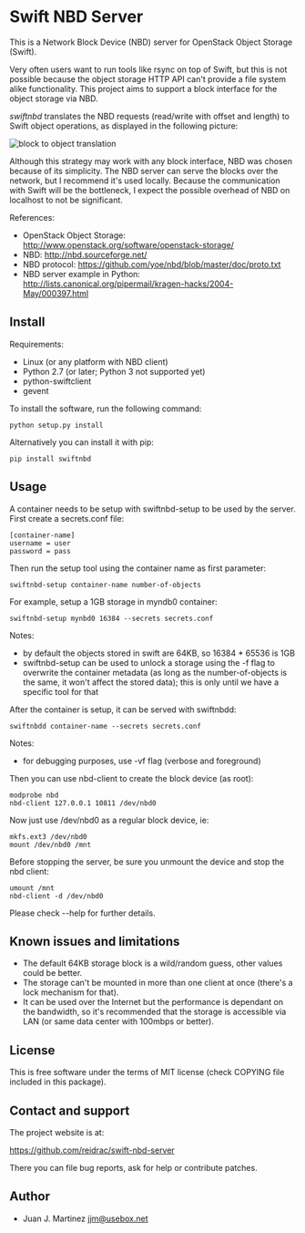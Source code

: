 Swift NBD Server
================

This is a Network Block Device (NBD) server for OpenStack Object Storage (Swift).

Very often users want to run tools like rsync on top of Swift, but this is not
possible because the object storage HTTP API can't provide a file system alike
functionality. This project aims to support a block interface for the object
storage via NBD. 

*swiftnbd* translates the NBD requests (read/write with offset and length) to Swift object
operations, as displayed in the following picture:

![block to object translation](https://github.com/reidrac/swift-nbd-server/raw/master/block2object.png)

Although this strategy may work with any block interface, NBD was chosen because of its simplicity.
The NBD server can serve the blocks over the network, but I recommend it's used locally. Because the
communication with Swift will be the bottleneck, I expect the possible overhead of NBD on localhost
to not be significant.

References:

 - OpenStack Object Storage: http://www.openstack.org/software/openstack-storage/
 - NBD: http://nbd.sourceforge.net/
 - NBD protocol: https://github.com/yoe/nbd/blob/master/doc/proto.txt
 - NBD server example in Python: http://lists.canonical.org/pipermail/kragen-hacks/2004-May/000397.html


Install
-------

Requirements:

 - Linux (or any platform with NBD client)
 - Python 2.7 (or later; Python 3 not supported yet)
 - python-swiftclient
 - gevent

To install the software, run the following command:

    python setup.py install

Alternatively you can install it with pip:

    pip install swiftnbd


Usage
-----

A container needs to be setup with swiftnbd-setup to be used by the server. First create
a secrets.conf file:

    [container-name]
    username = user
    password = pass

Then run the setup tool using the container name as first parameter:

    swiftnbd-setup container-name number-of-objects

For example, setup a 1GB storage in myndb0 container:

    swiftnbd-setup mynbd0 16384 --secrets secrets.conf

Notes:

 - by default the objects stored in swift are 64KB, so 16384 * 65536 is 1GB
 - swiftnbd-setup can be used to unlock a storage using the -f flag to overwrite the
   container metadata (as long as the number-of-objects is the same, it won't affect
   the stored data); this is only until we have a specific tool for that

After the container is setup, it can be served with swiftnbdd:

    swiftnbdd container-name --secrets secrets.conf

Notes:

 - for debugging purposes, use -vf flag (verbose and foreground)

Then you can use nbd-client to create the block device (as root):

    modprobe nbd
    nbd-client 127.0.0.1 10811 /dev/nbd0

Now just use /dev/nbd0 as a regular block device, ie:

    mkfs.ext3 /dev/nbd0
    mount /dev/nbd0 /mnt

Before stopping the server, be sure you unmount the device and stop the nbd client:

    umount /mnt
    nbd-client -d /dev/nbd0

Please check --help for further details.


Known issues and limitations
----------------------------

 - The default 64KB storage block is a wild/random guess, other values could be better.
 - The storage can't be mounted in more than one client at once (there's a lock mechanism
   for that).
 - It can be used over the Internet but the performance is dependant on the bandwidth, so
   it's recommended that the storage is accessible via LAN (or same data center with 100mbps
   or better).


License
-------

This is free software under the terms of MIT license (check COPYING file
included in this package).


Contact and support
-------------------

The project website is at:

  https://github.com/reidrac/swift-nbd-server

There you can file bug reports, ask for help or contribute patches.


Author
------

 - Juan J. Martinez <jjm@usebox.net>

